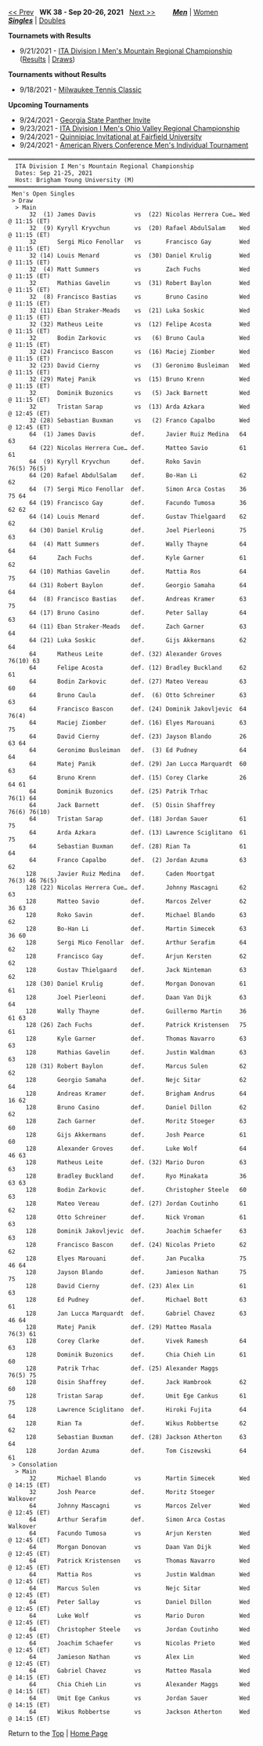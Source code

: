<a name="top"></a>[<< Prev](men_singles_2137.md) &nbsp; **WK 38 - Sep 20-26, 2021** &nbsp; [Next >>](men_singles_2139.md) &nbsp;&nbsp;&nbsp;&nbsp;&nbsp;&nbsp;&nbsp; [***Men***](./men_singles_2138.md) &#124; [Women](./women_singles_2138.md) &nbsp;&nbsp;&nbsp;&nbsp;&nbsp; [***Singles***](./men_singles_2138.md) &#124; [Doubles](./men_doubles_2138.md)

**Tournamets with Results**  
- 9/21/2021 - [ITA Division I Men's Mountain Regional Championship](#21-39721) ([Results](#21-39721) &#124; [Draws](https://colleges.wearecollegetennis.com/competitions/BrighamYoungUniversityM/Tournaments/Overview/0A12EB81-68AE-4020-9FA2-B2DB100CE962))

**Tournaments without Results**  
- 9/18/2021 - <a href="https://colleges.wearecollegetennis.com/competitions/ITA/Tournaments/Overview/4310416C-7EB8-49BC-9A59-895CD6BEE8F8" target="_blank">Milwaukee Tennis Classic</a>

**Upcoming Tournaments**  
- 9/24/2021 - <a href="https://colleges.wearecollegetennis.com/competitions/GeorgiaStateUniversityM/Tournaments/Overview/B537401C-4CA4-4C79-A319-9E137D884288" target="_blank">Georgia State Panther Invite</a>
- 9/23/2021 - <a href="https://colleges.wearecollegetennis.com/competitions/UnivOfTennesseeKnoxvilleM/Tournaments/Overview/E67E61FF-EAE8-48C4-A7F4-925524DBA1AC" target="_blank">ITA Division I Men's Ohio Valley Regional Championship</a>
- 9/24/2021 - <a href="https://colleges.wearecollegetennis.com/competitions/QuinnipiacUniversityM/Tournaments/Overview/4CA1F754-31D9-4DCF-8BB3-0098D93E8693" target="_blank">Quinnipiac Invitational at Fairfield University</a>
- 9/24/2021 - <a href="https://colleges.wearecollegetennis.com/competitions/ITA/Tournaments/Overview/63F6590C-8978-4423-B779-D29954A953E1" target="_blank">American Rivers Conference Men's Individual Tournament</a>

<a name="21-39721"></a>
~~~
══════════════════════════════════════════════════════════════════════════════════
  ITA Division I Men's Mountain Regional Championship
  Dates: Sep 21-25, 2021
  Host: Brigham Young University (M)
══════════════════════════════════════════════════════════════════════════════════
 Men's Open Singles
 > Draw
  > Main
      32  (1) James Davis           vs  (22) Nicolas Herrera Cue… Wed @ 11:15 (ET)
      32  (9) Kyryll Kryvchun       vs  (20) Rafael AbdulSalam    Wed @ 11:15 (ET)
      32      Sergi Mico Fenollar   vs       Francisco Gay        Wed @ 11:15 (ET)
      32 (14) Louis Menard          vs  (30) Daniel Krulig        Wed @ 11:15 (ET)
      32  (4) Matt Summers          vs       Zach Fuchs           Wed @ 11:15 (ET)
      32      Mathias Gavelin       vs  (31) Robert Baylon        Wed @ 11:15 (ET)
      32  (8) Francisco Bastias     vs       Bruno Casino         Wed @ 11:15 (ET)
      32 (11) Eban Straker-Meads    vs  (21) Luka Soskic          Wed @ 11:15 (ET)
      32 (32) Matheus Leite         vs  (12) Felipe Acosta        Wed @ 11:15 (ET)
      32      Bodin Zarkovic        vs   (6) Bruno Caula          Wed @ 11:15 (ET)
      32 (24) Francisco Bascon      vs  (16) Maciej Ziomber       Wed @ 11:15 (ET)
      32 (23) David Cierny          vs   (3) Geronimo Busleiman   Wed @ 11:15 (ET)
      32 (29) Matej Panik           vs  (15) Bruno Krenn          Wed @ 11:15 (ET)
      32      Dominik Buzonics      vs   (5) Jack Barnett         Wed @ 11:15 (ET)
      32      Tristan Sarap         vs  (13) Arda Azkara          Wed @ 12:45 (ET)
      32 (28) Sebastian Buxman      vs   (2) Franco Capalbo       Wed @ 12:45 (ET)
      64  (1) James Davis          def.      Javier Ruiz Medina   64 63
      64 (22) Nicolas Herrera Cue… def.      Matteo Savio         61 61
      64  (9) Kyryll Kryvchun      def.      Roko Savin           76(5) 76(5)
      64 (20) Rafael AbdulSalam    def.      Bo-Han Li            62 62
      64  (7) Sergi Mico Fenollar  def.      Simon Arca Costas    36 75 64
      64 (19) Francisco Gay        def.      Facundo Tumosa       36 62 62
      64 (14) Louis Menard         def.      Gustav Thielgaard    62 62
      64 (30) Daniel Krulig        def.      Joel Pierleoni       75 63
      64  (4) Matt Summers         def.      Wally Thayne         64 64
      64      Zach Fuchs           def.      Kyle Garner          61 62
      64 (10) Mathias Gavelin      def.      Mattia Ros           64 75
      64 (31) Robert Baylon        def.      Georgio Samaha       64 64
      64  (8) Francisco Bastias    def.      Andreas Kramer       63 75
      64 (17) Bruno Casino         def.      Peter Sallay         64 63
      64 (11) Eban Straker-Meads   def.      Zach Garner          63 64
      64 (21) Luka Soskic          def.      Gijs Akkermans       62 64
      64      Matheus Leite        def. (32) Alexander Groves     76(10) 63
      64      Felipe Acosta        def. (12) Bradley Buckland     62 61
      64      Bodin Zarkovic       def. (27) Mateo Vereau         63 60
      64      Bruno Caula          def.  (6) Otto Schreiner       63 63
      64      Francisco Bascon     def. (24) Dominik Jakovljevic  64 76(4)
      64      Maciej Ziomber       def. (16) Elyes Marouani       63 75
      64      David Cierny         def. (23) Jayson Blando        26 63 64
      64      Geronimo Busleiman   def.  (3) Ed Pudney            64 64
      64      Matej Panik          def. (29) Jan Lucca Marquardt  60 63
      64      Bruno Krenn          def. (15) Corey Clarke         26 64 61
      64      Dominik Buzonics     def. (25) Patrik Trhac         76(1) 64
      64      Jack Barnett         def.  (5) Oisin Shaffrey       76(6) 76(10)
      64      Tristan Sarap        def. (18) Jordan Sauer         61 75
      64      Arda Azkara          def. (13) Lawrence Sciglitano  61 75
      64      Sebastian Buxman     def. (28) Rian Ta              61 64
      64      Franco Capalbo       def.  (2) Jordan Azuma         63 62
     128      Javier Ruiz Medina   def.      Caden Moortgat       76(3) 46 76(5)
     128 (22) Nicolas Herrera Cue… def.      Johnny Mascagni      62 63
     128      Matteo Savio         def.      Marcos Zelver        62 36 63
     128      Roko Savin           def.      Michael Blando       63 62
     128      Bo-Han Li            def.      Martin Simecek       63 36 60
     128      Sergi Mico Fenollar  def.      Arthur Serafim       64 62
     128      Francisco Gay        def.      Arjun Kersten        62 62
     128      Gustav Thielgaard    def.      Jack Ninteman        63 62
     128 (30) Daniel Krulig        def.      Morgan Donovan       61 61
     128      Joel Pierleoni       def.      Daan Van Dijk        63 64
     128      Wally Thayne         def.      Guillermo Martin     36 61 63
     128 (26) Zach Fuchs           def.      Patrick Kristensen   75 61
     128      Kyle Garner          def.      Thomas Navarro       63 63
     128      Mathias Gavelin      def.      Justin Waldman       63 63
     128 (31) Robert Baylon        def.      Marcus Sulen         62 62
     128      Georgio Samaha       def.      Nejc Sitar           62 64
     128      Andreas Kramer       def.      Brigham Andrus       64 16 62
     128      Bruno Casino         def.      Daniel Dillon        62 62
     128      Zach Garner          def.      Moritz Stoeger       63 60
     128      Gijs Akkermans       def.      Josh Pearce          61 60
     128      Alexander Groves     def.      Luke Wolf            64 46 63
     128      Matheus Leite        def. (32) Mario Duron          63 63
     128      Bradley Buckland     def.      Ryo Minakata         36 63 63
     128      Bodin Zarkovic       def.      Christopher Steele   60 63
     128      Mateo Vereau         def. (27) Jordan Coutinho      61 62
     128      Otto Schreiner       def.      Nick Vroman          61 63
     128      Dominik Jakovljevic  def.      Joachim Schaefer     63 63
     128      Francisco Bascon     def. (24) Nicolas Prieto       62 62
     128      Elyes Marouani       def.      Jan Pucalka          75 46 64
     128      Jayson Blando        def.      Jamieson Nathan      75 75
     128      David Cierny         def. (23) Alex Lin             61 63
     128      Ed Pudney            def.      Michael Bott         63 61
     128      Jan Lucca Marquardt  def.      Gabriel Chavez       63 46 64
     128      Matej Panik          def. (29) Matteo Masala        76(3) 61
     128      Corey Clarke         def.      Vivek Ramesh         64 63
     128      Dominik Buzonics     def.      Chia Chieh Lin       61 60
     128      Patrik Trhac         def. (25) Alexander Maggs      76(5) 75
     128      Oisin Shaffrey       def.      Jack Hambrook        62 60
     128      Tristan Sarap        def.      Umit Ege Cankus      61 75
     128      Lawrence Sciglitano  def.      Hiroki Fujita        64 64
     128      Rian Ta              def.      Wikus Robbertse      62 62
     128      Sebastian Buxman     def. (28) Jackson Atherton     63 64
     128      Jordan Azuma         def.      Tom Ciszewski        64 61
 > Consolation
  > Main
      32      Michael Blando        vs       Martin Simecek       Wed @ 14:15 (ET)
      32      Josh Pearce          def.      Moritz Stoeger       Walkover
      64      Johnny Mascagni       vs       Marcos Zelver        Wed @ 12:45 (ET)
      64      Arthur Serafim       def.      Simon Arca Costas    Walkover
      64      Facundo Tumosa        vs       Arjun Kersten        Wed @ 12:45 (ET)
      64      Morgan Donovan        vs       Daan Van Dijk        Wed @ 12:45 (ET)
      64      Patrick Kristensen    vs       Thomas Navarro       Wed @ 12:45 (ET)
      64      Mattia Ros            vs       Justin Waldman       Wed @ 12:45 (ET)
      64      Marcus Sulen          vs       Nejc Sitar           Wed @ 12:45 (ET)
      64      Peter Sallay          vs       Daniel Dillon        Wed @ 12:45 (ET)
      64      Luke Wolf             vs       Mario Duron          Wed @ 12:45 (ET)
      64      Christopher Steele    vs       Jordan Coutinho      Wed @ 12:45 (ET)
      64      Joachim Schaefer      vs       Nicolas Prieto       Wed @ 12:45 (ET)
      64      Jamieson Nathan       vs       Alex Lin             Wed @ 12:45 (ET)
      64      Gabriel Chavez        vs       Matteo Masala        Wed @ 14:15 (ET)
      64      Chia Chieh Lin        vs       Alexander Maggs      Wed @ 14:15 (ET)
      64      Umit Ege Cankus       vs       Jordan Sauer         Wed @ 14:15 (ET)
      64      Wikus Robbertse       vs       Jackson Atherton     Wed @ 14:15 (ET)
~~~
Return to the [Top](#top) &#124; [Home Page](../../index.md)